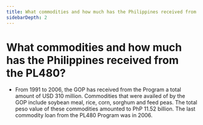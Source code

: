```yaml
---
title: What commodities and how much has the Philippines received from the PL480?
sidebarDepth: 2
---
```


# What commodities and how much has the Philippines received from the PL480?


 - From 1991 to 2006, the GOP has received from the Program a total amount of USD 310 million. Commodities that were availed of by the GOP include soybean meal, rice, corn, sorghum and feed peas. The total peso value of these commodities amounted to PhP 11.52 billion. The last commodity loan from the PL480 Program was in 2006.
